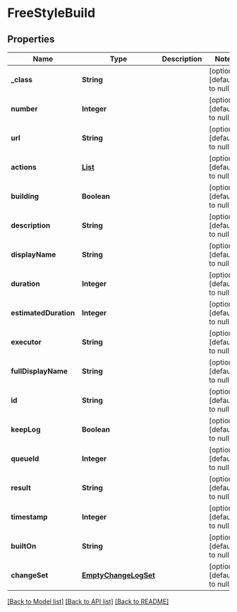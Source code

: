 # FreeStyleBuild
## Properties

| Name | Type | Description | Notes |
|------------ | ------------- | ------------- | -------------|
| **\_class** | **String** |  | [optional] [default to null] |
| **number** | **Integer** |  | [optional] [default to null] |
| **url** | **String** |  | [optional] [default to null] |
| **actions** | [**List**](CauseAction.md) |  | [optional] [default to null] |
| **building** | **Boolean** |  | [optional] [default to null] |
| **description** | **String** |  | [optional] [default to null] |
| **displayName** | **String** |  | [optional] [default to null] |
| **duration** | **Integer** |  | [optional] [default to null] |
| **estimatedDuration** | **Integer** |  | [optional] [default to null] |
| **executor** | **String** |  | [optional] [default to null] |
| **fullDisplayName** | **String** |  | [optional] [default to null] |
| **id** | **String** |  | [optional] [default to null] |
| **keepLog** | **Boolean** |  | [optional] [default to null] |
| **queueId** | **Integer** |  | [optional] [default to null] |
| **result** | **String** |  | [optional] [default to null] |
| **timestamp** | **Integer** |  | [optional] [default to null] |
| **builtOn** | **String** |  | [optional] [default to null] |
| **changeSet** | [**EmptyChangeLogSet**](EmptyChangeLogSet.md) |  | [optional] [default to null] |

[[Back to Model list]](../README.md#documentation-for-models) [[Back to API list]](../README.md#documentation-for-api-endpoints) [[Back to README]](../README.md)

